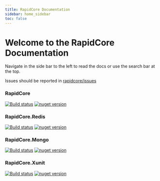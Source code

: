 ```yaml
---
title: RapidCore Documentation
sidebar: home_sidebar
toc: false
---
```

# Welcome to the RapidCore Documentation

Navigate in the side bar to the left to read the docs or use the search bar at the top.

Issues should be reported in [rapidcore/issues](https://github.com/rapidcore/issues/issues)

### RapidCore

[![Build status](https://ci.appveyor.com/api/projects/status/ja3vf8fp1ros6q4t/branch/master?svg=true)](https://ci.appveyor.com/project/nover/rapidcore/branch/master)
[![nuget version][core-nuget-image]][core-nuget-url]

[core-nuget-image]: https://img.shields.io/nuget/v/RapidCore.svg
[core-nuget-url]: https://www.nuget.org/packages/RapidCore

### RapidCore.Redis

[![Build status](https://ci.appveyor.com/api/projects/status/bbbp2vpe1xeol2er/branch/master?svg=true)](https://ci.appveyor.com/project/nover/rapidcore-redis/branch/master)
[![nuget version][redis-nuget-image]][redis-nuget-url]

[redis-nuget-image]: https://img.shields.io/nuget/v/RapidCore.Redis.svg
[redis-nuget-url]: https://www.nuget.org/packages/RapidCore.Redis

### RapidCore.Mongo

[![Build status](https://ci.appveyor.com/api/projects/status/bbbp2vpe1xeol2er/branch/master?svg=true)](https://ci.appveyor.com/project/nover/rapidcore-mongo/branch/master)
[![nuget version][mongo-nuget-image]][mongo-nuget-url]

[mongo-nuget-image]: https://img.shields.io/nuget/v/RapidCore.Mongo.svg
[mongo-nuget-url]: https://www.nuget.org/packages/RapidCore.Mongo

### RapidCore.Xunit

[![Build status](https://ci.appveyor.com/api/projects/status/0a9kh4v7a6py068e?svg=true)](https://ci.appveyor.com/project/nover/rapidcore-xunit/branch/master)
[![nuget version][xunit-nuget-image]][xunit-nuget-url]

[xunit-nuget-image]: https://img.shields.io/nuget/v/RapidCore.Xunit.svg
[xunit-nuget-url]: https://www.nuget.org/packages/RapidCore.Xunit

